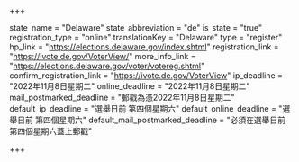+++

state_name = "Delaware"
state_abbreviation = "de"
is_state = "true"
registration_type = "online"
translationKey = "Delaware"
type = "register"
hp_link = "https://elections.delaware.gov/index.shtml"
registration_link = "https://ivote.de.gov/VoterView/"
more_info_link = "https://elections.delaware.gov/voter/votereg.shtml"
confirm_registration_link = "https://ivote.de.gov/VoterView"
ip_deadline = "2022年11月8日星期二"
online_deadline = "2022年11月8日星期二"
mail_postmarked_deadline = "郵戳為憑2022年11月8日星期二"
default_ip_deadline = "選舉日前 第四個星期六"
default_online_deadline = "選舉日前 第四個星期六"
default_mail_postmarked_deadline = "必須在選舉日前第四個星期六蓋上郵戳"

+++